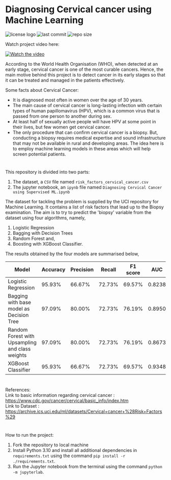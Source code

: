 # Diagnosing Cervical cancer using Machine Learning

![license logo](https://img.shields.io/github/license/adsers/cancer-detection)
![last commit](https://img.shields.io/github/last-commit/adsers/cancer-detection)
![repo size](https://img.shields.io/github/repo-size/adsers/cancer-detection)

Watch project video here:

[![Watch the video](https://drive.google.com/u/0/uc?id=1iOPt05nPLRgNdZHrmxFRdmpINg2sGtZH&export=download)](https://youtu.be/LEvAryBK_ew)

According to the World Health Organisation (WHO), when detected at an early stage, cervical cancer is one of the most curable cancers. Hence, the main motive behind this project is to detect cancer in its early stages so that it can be treated and managed in the patients effectively.

Some facts about Cervical Cancer:
* It is diagnosed most often in women over the age of 30 years.
* The main cause of cervical cancer is long-lasting infection with certain types of human papillomavirus (HPV), which is a common virus that is passed from one person to another during sex.
* At least half of sexually active people will have HPV at some point in their lives, but few women get cervical cancer.
* The only procedure that can confirm cervical cancer is a biopsy. But, conducting a biopsy requires medical expertise and sound infrastructure that may not be available in rural and developing areas. The idea here is to employ machine learning models in these areas which will help screen potential patients.

#

This repository is divided into two parts: 
1) The dataset, a `CSV` file named `risk_factors_cervical_cancer.csv`
2) The jupyter notebook, an `ipynb` file named `Diagnosing Cervical Cancer using Supervised ML.ipynb`

The dataset for tackling the problem is supplied by the UCI repository for Machine Learning. It contains a list of risk factors that lead up to the Biopsy examination.
The aim is to try to predict the 'biopsy' variable from the dataset using four algorithms, namely, <br>

1) Logistic Regression
2) Bagging with Decision Trees
3) Random Forest and,
4) Boosting with XGBoost Classifier.


The results obtained by the four models are summarised below,

|                      Model                      | Accuracy | Precision | Recall | F1 score |  AUC   |
|                       ---                       |   ----   |   -----   |  ----  |   ----   |  ----  |
|               Logistic Regression               |  95.93%  |   66.67%  | 72.73% |  69.57%  | 0.8238 |
|     Bagging with base model as Decision Tree    |  97.09%  |   80.00%  | 72.73% |  76.19%  | 0.8950 |
| Random Forest with Upsampling and class weights |  97.09%  |   80.00%  | 72.73% |  76.19%  | 0.8673 |
|                XGBoost Classifier               |  95.93%  |   66.67%  | 72.73% |  69.57%  | 0.9348 |

#

References: <br>
Link to basic information regarding cervical cancer : https://www.cdc.gov/cancer/cervical/basic_info/index.htm <br>
Link to Dataset : https://archive.ics.uci.edu/ml/datasets/Cervical+cancer+%28Risk+Factors%29

#

How to run the project:
1. Fork the repository to local machine
2. Install Python 3.10 and install all additional dependencies in `requirements.txt` using the command `pip install -r ./requirements.txt`.
3. Run the Jupyter notebook from the terminal using the command `python -m jupyterlab`.
